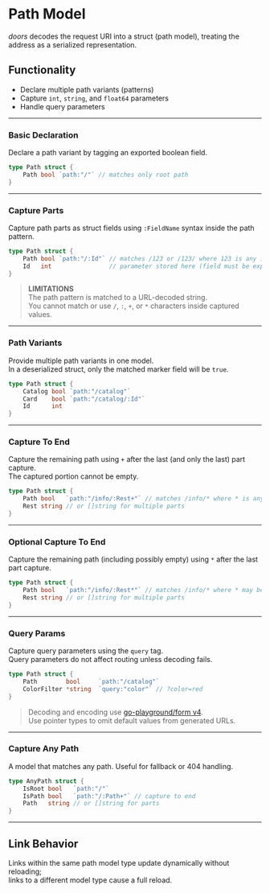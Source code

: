 # Path Model

*doors* decodes the request URI into a struct (path model), treating the address as a serialized representation.

## Functionality

- Declare multiple path variants (patterns)
- Capture `int`, `string`, and `float64` parameters
- Handle query parameters

---

### Basic Declaration

Declare a path variant by tagging an exported boolean field.

```go
type Path struct {
	Path bool `path:"/"` // matches only root path
}
```

---

### Capture Parts

Capture path parts as struct fields using `:FieldName` syntax inside the path pattern.

```go
type Path struct {
	Path bool `path:"/:Id"` // matches /123 or /123/ where 123 is any int
	Id   int                // parameter stored here (field must be exported)
}
```

> **LIMITATIONS**  
> The path pattern is matched to a URL-decoded string.  
> You cannot match or use `/`, `:`, `+`, or `*` characters inside captured values.

---

### Path Variants

Provide multiple path variants in one model.  
In a deserialized struct, only the matched marker field will be `true`.

```go
type Path struct {
	Catalog bool `path:"/catalog"`
	Card    bool `path:"/catalog/:Id"`
	Id      int
}
```

---

### Capture To End

Capture the remaining path using `+` after the last (and only the last) part capture.  
The captured portion cannot be empty.

```go
type Path struct {
	Path bool   `path:"/info/:Rest+"` // matches /info/* where * is any non-empty path
	Rest string // or []string for multiple parts
}
```

---

### Optional Capture To End

Capture the remaining path (including possibly empty) using `*` after the last part capture.

```go
type Path struct {
	Path bool   `path:"/info/:Rest*"` // matches /info/* where * may be empty
	Rest string // or []string for multiple parts
}
```

> 

---

### Query Params

Capture query parameters using the `query` tag.  
Query parameters do not affect routing unless decoding fails.

```go
type Path struct {
	Path        bool     `path:"/catalog"`
	ColorFilter *string  `query:"color"` // ?color=red
}
```

> Decoding and encoding use [go-playground/form v4](https://github.com/go-playground/form).  
> Use pointer types to omit default values from generated URLs.

---

### Capture Any Path

A model that matches any path. Useful for fallback or 404 handling.

```go
type AnyPath struct {
	IsRoot bool   `path:"/"`
	IsPath bool   `path:"/:Path+"` // capture to end
	Path   string // or []string for parts
}
```

---

## Link Behavior

Links within the same path model type update dynamically without reloading;  
links to a different model type cause a full reload.

